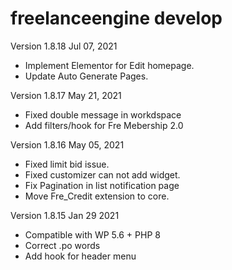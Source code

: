 # freelanceengine develop
Version 1.8.18
Jul 07, 2021
* Implement Elementor for Edit homepage.
* Update Auto Generate Pages.

Version 1.8.17
May 21, 2021
* Fixed double message in workdspace
* Add filters/hook for Fre Mebership 2.0


Version 1.8.16
May 05, 2021
* Fixed limit bid issue.
* Fixed customizer can not add widget.
* Fix Pagination in list notification page
* Move Fre_Credit extension to core.

Version 1.8.15
Jan 29 2021
* Compatible with WP 5.6 + PHP 8
* Correct .po words
* Add hook for header menu